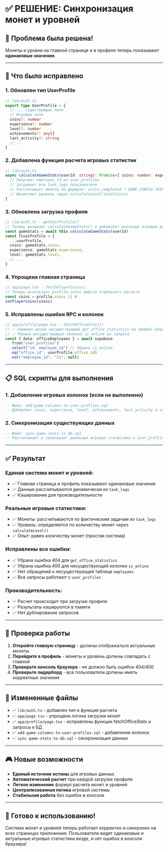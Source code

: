 # ✅ РЕШЕНИЕ: Синхронизация монет и уровней

## 🎯 Проблема была решена!

Монеты и уровни на главной странице и в профиле теперь показывают **одинаковые значения**.

---

## 🔧 Что было исправлено

### 1. **Обновлен тип UserProfile**
```typescript
// lib/auth.ts
export type UserProfile = {
  // ... существующие поля
  // Игровые поля
  coins?: number
  experience?: number  
  level?: number
  achievements?: any[]
  last_activity?: string
  // ...
}
```

### 2. **Добавлена функция расчета игровых статистик**
```typescript
// lib/auth.ts
async calculateGameStats(userId: string): Promise<{ coins: number; experience: number; level: number }> {
  // Получает employee_id из user_profiles
  // Загружает все task_logs пользователя
  // Рассчитывает монеты по формуле: units_completed * GAME_CONFIG.TASK_REWARDS[task_name]
  // Вычисляет уровень через calculateLevel(totalCoins)
}
```

### 3. **Обновлена загрузка профиля**
```typescript
// lib/auth.ts - getUserProfile()
// Теперь вызывает calculateGameStats() и добавляет реальные игровые данные в профиль
const gameStats = await this.calculateGameStats(userId)
const finalProfile = {
  ...userProfile,
  coins: gameStats.coins,
  experience: gameStats.experience,
  level: gameStats.level,
  // ...
}
```

### 4. **Упрощена главная страница**
```typescript
// app/page.tsx - fetchPlayerCoins()
// Теперь использует profile.coins вместо отдельного расчета
const coins = profile.coins || 0
setPlayerCoins(coins)
```

### 5. **Исправлены ошибки RPC и колонок**
```typescript
// app/profile/page.tsx - fetchOfficeStats()
// ✅ Заменен вызов несуществующей get_office_statistics на прямой запрос к user_profiles
// ✅ Убрана несуществующая колонка is_online из запроса
const { data: officeEmployees } = await supabase
  .from("user_profiles")
  .select("id, employee_id") // Убрана is_online
  .eq("office_id", userProfile.office_id)
  .not("employee_id", "is", null)
```

---

## 📋 SQL скрипты для выполнения

### 1. Добавление игровых колонок (если не выполнено)
```sql
-- Файл: add-game-columns-to-user-profiles.sql
-- Добавляет coins, experience, level, achievements, last_activity в user_profiles
```

### 2. Синхронизация существующих данных  
```sql
-- Файл: sync-game-stats-to-db.sql
-- Рассчитывает и записывает реальные игровые статистики в user_profiles
```

---

## ✅ Результат

### **Единая система монет и уровней:**
- ✅ Главная страница и профиль показывают одинаковые значения
- ✅ Данные рассчитываются динамически из `task_logs` 
- ✅ Кэширование для производительности

### **Реальные игровые статистики:**
- ✅ Монеты: рассчитываются по фактическим задачам из `task_logs`
- ✅ Уровень: определяется по количеству монет через `calculateLevel()`
- ✅ Опыт: равен количеству монет (простая система)

### **Исправлены все ошибки:**
- ✅ Убрана ошибка 404 для `get_office_statistics` 
- ✅ Убрана ошибка 400 для несуществующей колонки `is_online`
- ✅ Нет обращений к несуществующей таблице `employees`
- ✅ Все запросы работают с `user_profiles`

### **Производительность:**
- ✅ Расчет происходит при загрузке профиля
- ✅ Результаты кэшируются в памяти
- ✅ Нет дублирования запросов

---

## 🧪 Проверка работы

1. **Откройте главную страницу** - должны отображаться актуальные монеты
2. **Перейдите в профиль** - монеты и уровень должны совпадать с главной
3. **Проверьте консоль браузера** - не должно быть ошибок 404/400
4. **Проверьте лидерборд** - все пользователи должны иметь корректные значения

---

## 📁 Измененные файлы

- ✅ `lib/auth.ts` - добавлен тип и функция расчета
- ✅ `app/page.tsx` - упрощена логика загрузки монет  
- ✅ `app/profile/page.tsx` - исправлены функции fetchOfficeStats и запросы к БД
- ✅ `add-game-columns-to-user-profiles.sql` - добавление колонок
- ✅ `sync-game-stats-to-db.sql` - синхронизация данных

---

## 🎮 Новые возможности

- **Единый источник истины** для игровых данных
- **Автоматический расчет** при каждой загрузке профиля  
- **Легкое изменение** формул расчета монет и уровней
- **Централизованная логика** игровой системы
- **Стабильная работа** без ошибок в консоли

---

## 🚀 Готово к использованию!

Система монет и уровней теперь работает корректно и синхронно на всех страницах приложения. Пользователи видят одинаковые и актуальные игровые статистики везде, и нет ошибок в консоли браузера! 